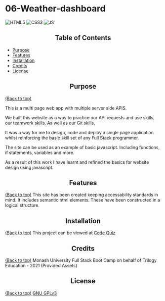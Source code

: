 # 06-Weather-dashboard

<img alt="HTML5" src="https://img.shields.io/badge/html5-%23E34F26.svg?style=for-the-badge&logo=html5&logoColor=white"/>
<img alt="CSS3" src="https://img.shields.io/badge/css3-%231572B6.svg?style=for-the-badge&logo=css3&logoColor=white"/>
<img alt="JS" src="https://img.shields.io/badge/JavaScript-F7DF1E?style=for-the-badge&logo=javascript&logoColor=black"/>

<h2 style="text-align:center" id="table-of-content"> Table of Contents </h2>

- [Purpose](#Purpose)
- [Features](#Features)
- [Installation](#Installation)
- [Credits](#Credits)
- [License](#License)


## <h2 style="text-align:center" id="purpose">Purpose</h2>
[(Back to top)](#table-of-content)

This is a multi page web app with multiple server side APIS.

We built this website as a way to practice our API requests and use skills, our teamwork skills. As well as our Git skills.

It was a way for me to design, code and deploy a single page application whilst reinforcing the basic skill set of any Full Stack programmer.

The site can be used as an example of basic javascript. Including functions, if statements, variables and more. 

As a result of this work I have learnt and refined the basics for website design using javascript.

## <h2 style="text-align:center" id="features">Features</h2>
[(Back to top)](#table-of-content)
This site has been created keeping accessability standards in mind.
It includes semantic html elements. These have been constructed in a logical structure. 



## <h2 style="text-align:center" id="installation">Installation</h2> 
[(Back to top)](#table-of-content)
This project can be viewed at [Code Quiz]()


## <h2 style="text-align:center" id="credits"> Credits</h2>
[(Back to top)](#table-of-content)
Monash University Full Stack Boot Camp on behalf of Trilogy Education - 2021 (Provided Assets)

## <h2 style="text-align:center">License</h2>
[(Back to top)](#table-of-content)
[GNU GPLv3](https://choosealicense.com/licenses/gpl-3.0/)
